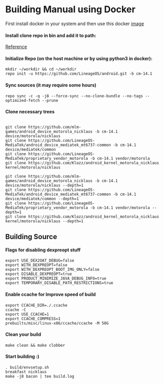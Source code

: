 # Building Manual using Docker


First install docker in your system and then use this docker [image](https://github.com/mlm-games/android-builder-AOSP-7.1)


#### Install clone repo in bin and add it to path:

[Reference](https://wiki.lineageos.org/devices/bacon/build/#install-the-repo-command)

#### Initialize Repo (on the host machine or by using python3 in docker):
```
mkdir ~/workdir && cd ~/workdir
repo init -u https://github.com/LineageOS/android.git -b cm-14.1
```
#### Sync sources (it may require some hours)
```
repo sync -c -q -j8 --force-sync --no-clone-bundle --no-tags --optimized-fetch --prune
``` 
#### Clone necessary trees
```

git clone https://github.com/mlm-games/android_device_motorola_nicklaus -b cm-14.1 device/motorola/nicklaus
git clone https://github.com/LineageOS-MediaTek/android_device_mediatek_mt6737-common -b cm-14.1 device/mediatek/common
git clone https://github.com/LineageOS-MediaTek/proprietary_vendor_motorola -b cm-14.1 vendor/motorola
git clone https://github.com/Klozz/android_kernel_motorola_nicklaus kernel/motorola/nicklaus

git clone https://github.com/mlm-games/android_device_motorola_nicklaus -b cm-14.1 device/motorola/nicklaus --depth=1
git clone https://github.com/LineageOS-MediaTek/android_device_mediatek_mt6737-common -b cm-14.1 device/mediatek/common --depth=1
git clone https://github.com/LineageOS-MediaTek/proprietary_vendor_motorola -b cm-14.1 vendor/motorola --depth=1
git clone https://github.com/Klozz/android_kernel_motorola_nicklaus kernel/motorola/nicklaus --depth=1

```
## Building Source

#### Flags for disabling dexpreopt stuff
```
export USE_DEX2OAT_DEBUG=false
export WITH_DEXPREOPT=false
export WITH_DEXPREOPT_BOOT_IMG_ONLY=false
export DISABLE_DEXPREOPT=true
export PRODUCT_MINIMIZE_JAVA_DEBUG_INFO=true
export TEMPORARY_DISABLE_PATH_RESTRICTIONS=true
```

#### Enable ccache for Improve speed of build
```
export CCACHE_DIR=./.ccache
ccache -C
export USE_CCACHE=1
export CCACHE_COMPRESS=1
prebuilts/misc/linux-x86/ccache/ccache -M 50G
```
#### Clean your build
```
make clean && make clobber
```

#### Start building :) 
```
. build/envsetup.sh 
breakfast nicklaus
make -j8 bacon | tee build.log
```
